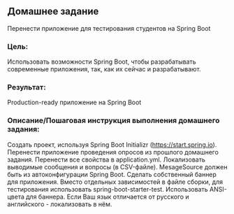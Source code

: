 ## Домашнее задание
Перенести приложение для тестирования студентов на Spring Boot

### Цель:
Использовать возможности Spring Boot, чтобы разрабатывать современные приложения, так, как их сейчас и разрабатывают.

### Результат:
Production-ready приложение на Spring Boot


### Описание/Пошаговая инструкция выполнения домашнего задания:
Создать проект, используя Spring Boot Initializr (https://start.spring.io).
Перенести приложение проведения опросов из прошлого домашнего задания.
Перенести все свойства в application.yml.
Локализовать выводимые сообщения и вопросы (в CSV-файле). MesageSource должен быть из автоконфигурации Spring Boot.
Сделать собственный баннер для приложения.
Вместо отдельных зависимостей в файле сборки, для тестирования использовать spring-boot-starter-test.
Использовать ANSI-цвета для баннера.
Если Ваш язык отличается от русского и английского - локализовать в нём.